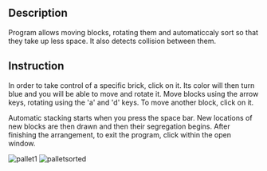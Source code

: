 ## Description

Program allows moving blocks, rotating them and automaticcaly sort so that they take up less space.
It also detects collision between them.

## Instruction

In order to take control of a specific brick, click on it.
Its color will then turn blue and you will be able to move and rotate it.
Move blocks using the arrow keys, rotating using the 'a' and 'd' keys.
To move another block, click on it.

Automatic stacking starts when you press the space bar.
New locations of new blocks are then drawn and then their segregation begins.
After finishing the arrangement, to exit the program, click within the open window.

![pallet1](https://user-images.githubusercontent.com/21007638/80292202-fecbe780-8754-11ea-9ded-3bdea2d9b151.png)   ![palletsorted](https://user-images.githubusercontent.com/21007638/80292203-01c6d800-8755-11ea-96e5-d576da6d233d.png)
